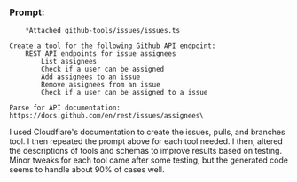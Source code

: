 ### Prompt:
```
    *Attached github-tools/issues/issues.ts

Create a tool for the following Github API endpoint:
    REST API endpoints for issue assignees
        List assignees
        Check if a user can be assigned
        Add assignees to an issue
        Remove assignees from an issue
        Check if a user can be assigned to a issue

Parse for API documentation: https://docs.github.com/en/rest/issues/assignees\
```
I used Cloudflare's documentation to create the issues, pulls, and branches tool. I then repeated the prompt above for each tool needed. I then, altered the descriptions of tools and schemas to improve results based on testing. Minor tweaks for each tool came after some testing, but the generated code seems to handle about 90% of cases well.